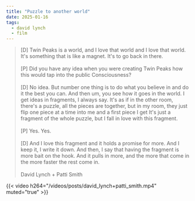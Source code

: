 ```yaml
---
title: "Puzzle to another world"
date: 2025-01-16
tags:
  - david lynch
  - film
---
```


> [D] Twin Peaks is a world, and I love that world and I love that world. It's something that is like a magnet. It's to go back in there. \
\
 [P] Did you have any idea when you were creating Twin Peaks how this would tap into the public Consciousness? \
 \
 [D] No idea. But number one thing is to do what you believe in and do it the best you can. And then um, you see how it goes in the world. I get ideas in fragments, I always say. It's as if in the other room, there's a puzzle, all the pieces are together, but in my room, they just flip one piece at a time into me and a first piece I get It's just a fragment of the whole puzzle, but I fall in love with this fragment. \
 \
 [P] Yes. Yes. \
 \
 [D] And I love this fragment and it holds a promise for more. And I keep it, I write it down. And then, I say that having the fragment is more bait on the  hook. And it pulls in more, and the more that come in the more faster the rest come in.
 \
 \
 David Lynch + Patti Smith
 >

<div class="grid-layout">
<div class="column column-2 empty"></div>
<div class="column column-8">
{{< video h264="/videos/posts/david_lynch+patti_smith.mp4" muted="true" >}}</div>
<div class="column column-2 empty"></div>
</div>





